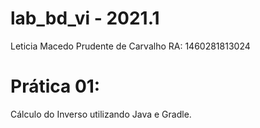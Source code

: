 # lab_bd_vi - 2021.1

Leticia Macedo Prudente de Carvalho
RA: 1460281813024

# Prática 01: 
Cálculo do Inverso utilizando Java e Gradle.